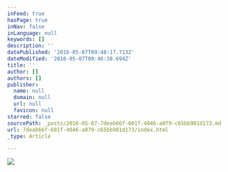 ```yaml
---
inFeed: true
hasPage: true
inNav: false
inLanguage: null
keywords: []
description: ''
datePublished: '2016-05-07T09:48:17.713Z'
dateModified: '2016-05-07T09:46:38.694Z'
title: ''
author: []
authors: []
publisher:
  name: null
  domain: null
  url: null
  favicon: null
starred: false
sourcePath: _posts/2016-05-07-7deab66f-601f-4046-a079-c65bb981d173.md
url: 7deab66f-601f-4046-a079-c65bb981d173/index.html
_type: Article

---
```

![](https://the-grid-user-content.s3-us-west-2.amazonaws.com/d103de90-86c4-4e26-a9c3-4e087791df81.jpg)